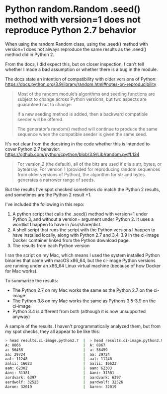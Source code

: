 # Python random.Random .seed() method with version=1 does not reproduce Python 2.7 behavior

When using the random.Random class, using the .seed() method with version=1 does not always reproduce the same results as the .seed() method did in Python 2.

From the docs, I did expect this, but on closer inspection, I can't tell whether I made a bad assumption or whether there is a bug in the module.

The docs state an intention of compatibility with older versions of Python:
https://docs.python.org/3.9/library/random.html#notes-on-reproducibility

> Most of the random module’s algorithms and seeding functions are subject to change across Python versions, but two aspects are guaranteed not to change:
>
> If a new seeding method is added, then a backward compatible seeder will be offered.
>
> The generator’s random() method will continue to produce the same sequence when the compatible seeder is given the same seed.

It's not clear from the docstring in the code whether this is intended to cover Python 2.7 behavior:
https://github.com/python/cpython/blob/3.9/Lib/random.py#L134

> For version 2 (the default), all of the bits are used if *a* is a str,
> bytes, or bytearray.  For version 1 (provided for reproducing random
> sequences from older versions of Python), the algorithm for str and
> bytes generates a narrower range of seeds.

But the results I've spot checked sometimes do match the Python 2 results, and sometimes are the Python 2 result +1.

I've included the following in this repo:

1. A python script that calls the .seed() method with version=1 under Python 3, and without a version= argument under Python 2. It uses a wordlist I happen to have in /usr/share/dict.
1. A shell script that runs the script with the Python versions I happen to have installed locally, along with Python 2.7 and 3.4-3.9 in the ci-image Docker container linked from the Python download page.
1. The results from each Python version

I ran the script on my Mac, which means I used the system installed Python binaries that came with macOS x86_64, but the ci-image Python versions are running under an x86_64 Linux virtual machine (because of how Docker for Mac works).
 
To summarize the results:

* The Python 2.7 on my Mac works the same as the Python 2.7 on the ci-image
* The Python 3.8 on my Mac works the same as Pythons 3.5-3.9 on the ci-image
* Python 3.4 is different from both (although it is now unsupported anyway)

A sample of the results. I haven't programmatically analyzed them, but from my spot checks, they all appear to be like this:

```sh
> head results.ci-image.python2.7  |  > head results.ci-image.python3.9
A: 8866                            |  A: 8867
a: 56458                           |  a: 56459
aa: 29724                          |  aa: 29724
aal: 11248                         |  aal: 11248
aalii: 16623                       |  aalii: 16623
aam: 62302                         |  aam: 62303
Aani: 31381                        |  Aani: 31381
aardvark: 6397                     |  aardvark: 6397
aardwolf: 32525                    |  aardwolf: 32526
Aaron: 32019                       |  Aaron: 32019
```